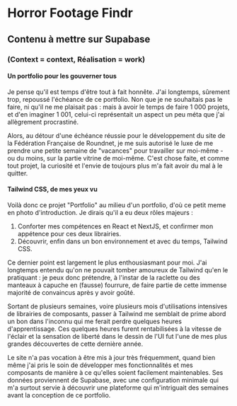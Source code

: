 # Horror Footage Findr

## Contenu à mettre sur Supabase

### (Context = context, Réalisation = work)

#### Un portfolio pour les gouverner tous

Je pense qu'il est temps d'être tout à fait honnête. J'ai longtemps, sûrement trop, repoussé l'échéance de ce portfolio. Non que je ne souhaitais pas le faire, ni qu'il ne me plaisait pas : mais à avoir le temps de faire 1 000 projets, et d'en imaginer 1 001, celui-ci représentait un aspect un peu méta que j'ai allègrement procrastiné.

Alors, au détour d'une échéance réussie pour le développement du site de la Fédération Française de Roundnet, je me suis autorisé le luxe de me prendre une petite semaine de "vacances" pour travailler sur moi-même - ou du moins, sur la partie vitrine de moi-même. C'est chose faite, et comme tout projet, la curiosité et l'envie de toujours plus m'a fait avoir du mal à le quitter.

#### Tailwind CSS, de mes yeux vu

Voilà donc ce projet "Portfolio" au milieu d'un portfolio, d'où ce petit meme en photo d'introduction. Je dirais qu'il a eu deux rôles majeurs :

1. Conforter mes compétences en React et NextJS, et confirmer mon appétence pour ces deux librairies.
2. Découvrir, enfin dans un bon environnement et avec du temps, Tailwind CSS.

Ce dernier point est largement le plus enthousiasmant pour moi. J'ai longtemps entendu qu'on ne pouvait tomber amoureux de Tailwind qu'en le pratiquant : je peux donc prétendre, à l'instar de la raclette ou des manteaux à capuche en (fausse) fourrure, de faire partie de cette immense majorité de convaincus après y avoir goûté.

Sortant de plusieurs semaines, voire plusieurs mois d'utilisations intensives de librairies de composants, passer à Tailwind me semblait de prime abord un bon dans l'inconnu qui me ferait perdre quelques heures d'apprentissage. Ces quelques heures furent rentabilisées à la vitesse de l'éclair et la sensation de liberté dans le dessin de l'UI fut l'une de mes plus grandes découvertes de cette dernière année.

Le site n'a pas vocation à être mis à jour très fréquemment, quand bien même j'ai pris le soin de développer mes fonctionnalités et mes composants de manière à ce qu'elles soient facilement maintenables. Ses données proviennent de Supabase, avec une configuration minimale qui m'a surtout servie à découvrir une plateforme qui m'intriguait des semaines avant la conception de ce portfolio.
